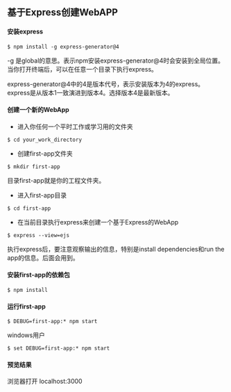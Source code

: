 ## 基于Express创建WebAPP

#### 安装express

```
$ npm install -g express-generator@4
```

-g 是global的意思。表示npm安装express-generator@4时会安装到全局位置。当你打开终端后，可以在任意一个目录下执行express。

express-generator@4中的4是版本代号，表示安装版本为4的express。express是从版本1一致演进到版本4。选择版本4是最新版本。

#### 创建一个新的WebApp

* 进入你任何一个平时工作或学习用的文件夹

```
$ cd your_work_directory
```

* 创建first-app文件夹

```
$ mkdir first-app
```

目录first-app就是你的工程文件夹。

* 进入first-app目录

```
$ cd first-app
```

* 在当前目录执行express来创建一个基于Express的WebApp

```
$ express --view=ejs
```

执行express后，要注意观察输出的信息，特别是install dependencies和run the app的信息。后面会用到。

#### 安装first-app的依赖包

```
$ npm install
```

#### 运行first-app

```
$ DEBUG=first-app:* npm start
```

windows用户

```
$ set DEBUG=first-app:* npm start
```

#### 预览结果

浏览器打开 localhost:3000

